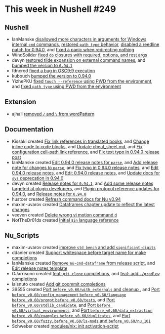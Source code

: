 # This week in Nushell #249

## Nushell

- IanManske [disallowed more characters in arguments for Windows internal `cmd` commands](https://github.com/nushell/nushell/pull/13009), [restored `path type` behavior](https://github.com/nushell/nushell/pull/13006), [disabled a reedline patch for 0.94.0](https://github.com/nushell/nushell/pull/12986), and [fixed a panic when redirecting nothing](https://github.com/nushell/nushell/pull/12970)
- WindSoilder [fixed `do` closures with required, options, and rest args](https://github.com/nushell/nushell/pull/13002)
- devyn [restored tilde expansion on external command names](https://github.com/nushell/nushell/pull/13001), and [bumped the version to `0.94.1`](https://github.com/nushell/nushell/pull/12988)
- fdncred [fixed a bug in OSC9;9 execution](https://github.com/nushell/nushell/pull/12994)
- kubouch [bumped the version to 0.94.0](https://github.com/nushell/nushell/pull/12987)
- YizhePKU [fixed `touch --reference` using PWD from the environment](https://github.com/nushell/nushell/pull/12976), and [fixed `path type` using PWD from the environment](https://github.com/nushell/nushell/pull/12975)

## Extension

- ajhall [removed `/` and `\` from wordPattern](https://github.com/nushell/vscode-nushell-lang/pull/186)

## Documentation

- Kissaki created [Fix link references in translated books](https://github.com/nushell/nushell.github.io/pull/1430), and [Change inline code to code blocks](https://github.com/nushell/nushell.github.io/pull/1426), and [Update cheat_sheet.md](https://github.com/nushell/nushell.github.io/pull/1425), and [Fix configuration cell-path link reference](https://github.com/nushell/nushell.github.io/pull/1424), and [Fix text typo in 0.94.0 release post](https://github.com/nushell/nushell.github.io/pull/1420)
- IanManske created [Edit 0.94.0 release notes for `parse`](https://github.com/nushell/nushell.github.io/pull/1429), and [Add release note for changes to `parse`](https://github.com/nushell/nushell.github.io/pull/1428), and [Fix typo in 0.94.0 release notes](https://github.com/nushell/nushell.github.io/pull/1421), and [Edit 0.94.0 release notes](https://github.com/nushell/nushell.github.io/pull/1415), and [Edit 0.94.0 release notes](https://github.com/nushell/nushell.github.io/pull/1412), and [Update docs for `sys` deprecation in 0.94.0](https://github.com/nushell/nushell.github.io/pull/1387)
- devyn created [Release notes for `0.94.1`](https://github.com/nushell/nushell.github.io/pull/1427), and [Add some release notes targeted at plugin developers](https://github.com/nushell/nushell.github.io/pull/1417), and [Plugin protocol reference updates for 0.94.0](https://github.com/nushell/nushell.github.io/pull/1416), and [Release notes for `0.94.0`](https://github.com/nushell/nushell.github.io/pull/1378)
- hustcer created [Refresh command docs for Nu v0.94](https://github.com/nushell/nushell.github.io/pull/1419)
- maxim-uvarov created [Dataframes chapter update to reflect the latest changes](https://github.com/nushell/nushell.github.io/pull/1414)
- veeven created [Delete wrong vi motion command `d`](https://github.com/nushell/nushell.github.io/pull/1413)
- NotTheDr01ds created [Initial `$in` language reference](https://github.com/nushell/nushell.github.io/pull/1398)

## Nu_Scripts

- maxim-uvarov created [improve `std bench` and add `significant-digits`](https://github.com/nushell/nu_scripts/pull/859)
- ddanier created [Support whitespace before target name for make completions](https://github.com/nushell/nu_scripts/pull/858)
- IanManske created [Remove `nu-cmd-dataframe` from release script](https://github.com/nushell/nu_scripts/pull/857), and [Edit release notes template](https://github.com/nushell/nu_scripts/pull/853)
- OJarrisonn created [feat: `git clone` completions](https://github.com/nushell/nu_scripts/pull/856), and [feat: add `./gradlew` completions](https://github.com/nushell/nu_scripts/pull/855)
- laisnuto created [Add git coommit completions](https://github.com/nushell/nu_scripts/pull/854)
- 39555 created [Port `before_v0.60/with_externals` and cleanup ](https://github.com/nushell/nu_scripts/pull/852), and [Port `before_v0.60/config_management` `before_v0.60/language` `before_v0.60/prompt` `before_v0.60/tests`](https://github.com/nushell/nu_scripts/pull/851), and [Port `before_v0.60/stdlib_candidate`](https://github.com/nushell/nu_scripts/pull/850), and [Port `before v0.60/virtual_environments`](https://github.com/nushell/nu_scripts/pull/849), and [Port `before_v0.60/data_extraction` `before_v0.60/examples` `before_v0.60/duplicates`](https://github.com/nushell/nu_scripts/pull/847), and [Port `before_v0.60/fuzzy`, `before_v0.60/ls-mods` and `before_v0.60/nu_101` ](https://github.com/nushell/nu_scripts/pull/845)
- Schweber created [modules/nix: init activation-script](https://github.com/nushell/nu_scripts/pull/848)
